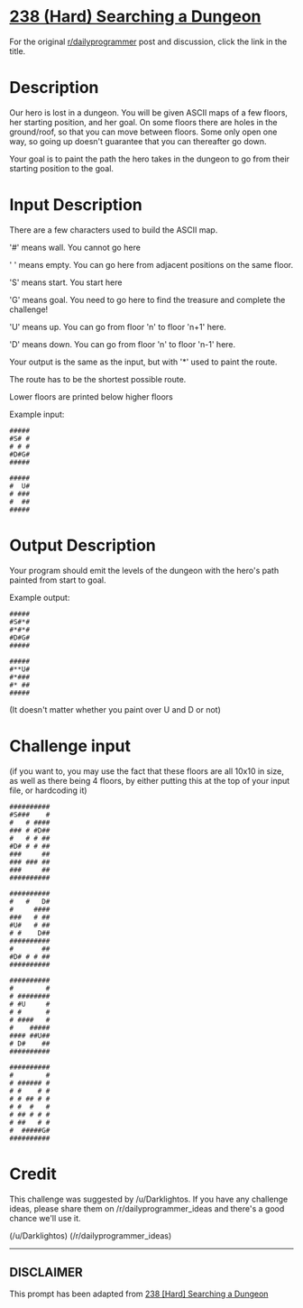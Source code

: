 # [238 (Hard) Searching a Dungeon](https://www.reddit.com/r/dailyprogrammer/comments/3qtr01/20151030_challenge_238_hard_searching_a_dungeon/)

For the original [r/dailyprogrammer](https://www.reddit.com/r/dailyprogrammer/) post and discussion, click the link in the title.

# Description
Our hero is lost in a dungeon. You will be given ASCII maps of a few floors, her starting position, and her goal. On some floors there are holes in the ground/roof, so that you can move between floors. Some only open one way, so going up doesn't guarantee that you can thereafter go down.

Your goal is to paint the path the hero takes in the dungeon to go from their starting position to the goal.

# Input Description
There are a few characters used to build the ASCII map.

'#' means wall. You cannot go here

' ' means empty. You can go here from adjacent positions on the same floor.

'S' means start. You start here

'G' means goal. You need to go here to find the treasure and complete the challenge!

'U' means up. You can go from floor 'n' to floor 'n+1' here.

'D' means down. You can go from floor 'n' to floor 'n-1' here.

Your output is the same as the input, but with '*' used to paint the route.

The route has to be the shortest possible route.

Lower floors are printed below higher floors

Example input:


```
#####
#S# #
# # #
#D#G#
#####

#####
#  U#
# ###
#  ##
#####
```
# Output Description
Your program should emit the levels of the dungeon with the hero's path painted from start to goal. 

Example output:


```
#####
#S#*#
#*#*#
#D#G#
#####

#####
#**U#
#*###
#* ##
#####
```
(It doesn't matter whether you paint over U and D or not)

# Challenge input
(if you want to, you may use the fact that these floors are all 10x10 in size, as well as there being 4 floors, by either putting this at the top of your input file, or hardcoding it)


```
##########
#S###    #
#   # ####
### # #D##
#   # # ##
#D# # # ##
###     ##
### ### ##
###     ##
##########

##########
#   #   D#
#     ####
###   # ##
#U#   # ##
# #    D##
##########
#       ##
#D# # # ##
##########

##########
#        #
# ########
# #U     #
# #      #
# ####   #
#    #####
#### ##U##
# D#    ##
##########

##########
#        #
# ###### #
# #    # #
# # ## # #
# #  #   #
# ## # # #
# ##   # #
#  #####G#
##########
```
# Credit
This challenge was suggested by /u/Darklightos. If you have any challenge ideas, please share them on /r/dailyprogrammer_ideas and there's a good chance we'll use it.

(/u/Darklightos)
(/r/dailyprogrammer_ideas)

----
## **DISCLAIMER**
This prompt has been adapted from [238 [Hard] Searching a Dungeon](https://www.reddit.com/r/dailyprogrammer/comments/3qtr01/20151030_challenge_238_hard_searching_a_dungeon/
)
